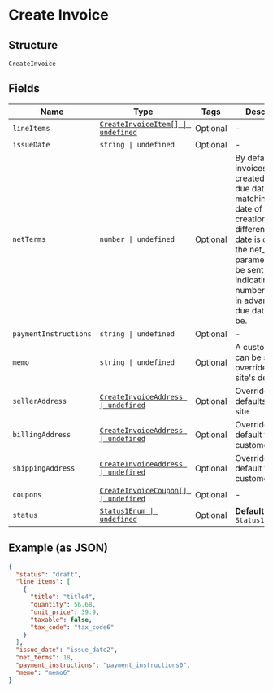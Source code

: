 
# Create Invoice

## Structure

`CreateInvoice`

## Fields

| Name | Type | Tags | Description |
|  --- | --- | --- | --- |
| `lineItems` | [`CreateInvoiceItem[] \| undefined`](../../doc/models/create-invoice-item.md) | Optional | - |
| `issueDate` | `string \| undefined` | Optional | - |
| `netTerms` | `number \| undefined` | Optional | By default, invoices will be created with a due date matching the date of invoice creation. If a different due date is desired, the net_terms parameter can be sent indicating the number of days in advance the due date should be. |
| `paymentInstructions` | `string \| undefined` | Optional | - |
| `memo` | `string \| undefined` | Optional | A custom memo can be sent to override the site's default. |
| `sellerAddress` | [`CreateInvoiceAddress \| undefined`](../../doc/models/create-invoice-address.md) | Optional | Overrides the defaults for the site |
| `billingAddress` | [`CreateInvoiceAddress \| undefined`](../../doc/models/create-invoice-address.md) | Optional | Overrides the default for the customer |
| `shippingAddress` | [`CreateInvoiceAddress \| undefined`](../../doc/models/create-invoice-address.md) | Optional | Overrides the default for the customer |
| `coupons` | [`CreateInvoiceCoupon[] \| undefined`](../../doc/models/create-invoice-coupon.md) | Optional | - |
| `status` | [`Status1Enum \| undefined`](../../doc/models/status-1-enum.md) | Optional | **Default**: `Status1Enum.Open` |

## Example (as JSON)

```json
{
  "status": "draft",
  "line_items": [
    {
      "title": "title4",
      "quantity": 56.68,
      "unit_price": 39.9,
      "taxable": false,
      "tax_code": "tax_code6"
    }
  ],
  "issue_date": "issue_date2",
  "net_terms": 18,
  "payment_instructions": "payment_instructions0",
  "memo": "memo6"
}
```

